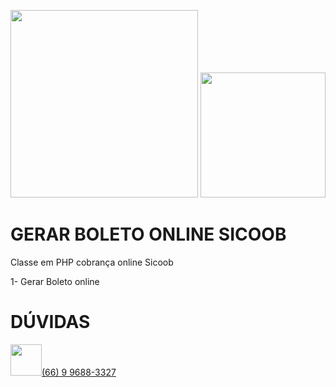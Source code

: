 <a href="https://www.cachesistemas.com.br"><img src="https://www.cachesistemas.com.br/imagens/cachesistemasweb.gif" width="300"></a> <a href="https://github.com/raphaelvserafim/sicoob-cobranca-php"><img src="https://logodownload.org/wp-content/uploads/2017/11/sicoob-logo-1.png" width="200"></a>


#  GERAR BOLETO ONLINE  SICOOB

Classe em PHP cobrança online Sicoob 

1- Gerar Boleto online 
 
 
# DÚVIDAS 

<a href="https://wa.me/556696883327"><img src="https://logodownload.org/wp-content/uploads/2015/04/whatsapp-logo-1.png" width="50">(66) 9 9688-3327</a>
